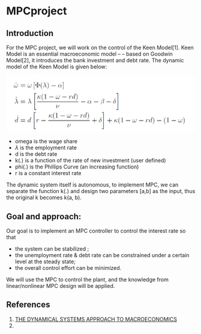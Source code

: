 # MPCproject
## Introduction
For the MPC project, we will work on the control of the Keen Model[1]. Keen Model is an
essential macroeconomic model – – based on Goodwin Model[2], it introduces the bank
investment and debt rate. The dynamic model of the Keen Model is given below:
 
![alt text](https://github.com/Ericasam2/MPCproject/blob/main/img/MPC%20project%20topic%20selection.jpg "Logo Title Text 1")

* omega is the wage share
* $\lambda$ is the employment rate
* d is the debt rate
* k(.) is a function of the rate of new investment (user defined)
* phi(.) is the Phillips Curve (an increasing function)
* r is a constant interest rate

The dynamic system itself is autonomous, to implement MPC, we can separate the function k(.) and design two parameters [a,b] as the input, thus the original k becomes k(a, b).

## Goal and approach:
Our goal is to implement an MPC controller to control the interest rate so that 
* the system can be stabilized ;
* the unemployment rate & debt rate can be constrained under a certain
level at the steady state; 
* the overall control effort can be minimized. 

We will use the MPC to control the plant, and the knowledge from linear/nonlinear MPC
design will be applied.

## References
1. [THE DYNAMICAL SYSTEMS APPROACH TO MACROECONOMICS](https://ms.mcmaster.ca/~grasselli/PhD_Thesis_Bernardo_R_C_Costa_Lima_Final_Submission.pdf)
2. []()
